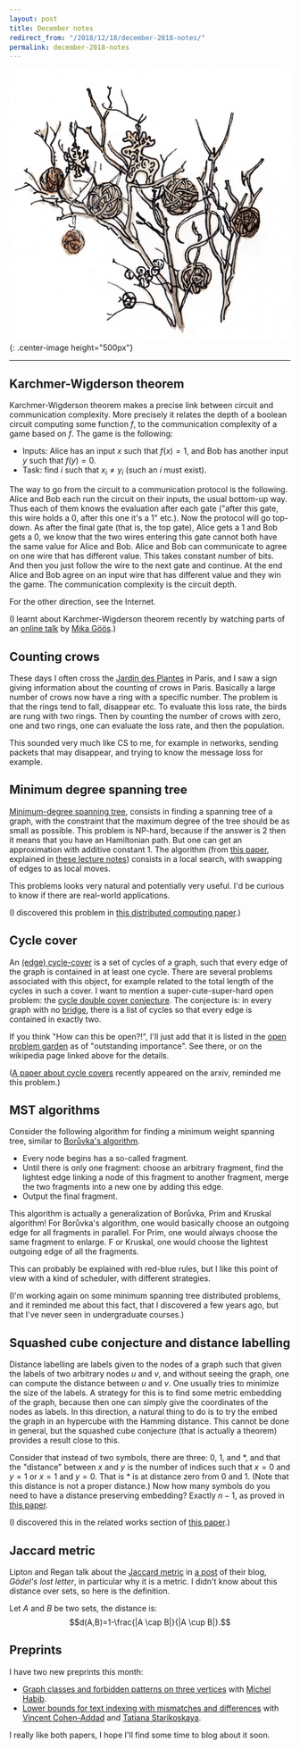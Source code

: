```yaml
---
layout: post
title: December notes
redirect_from: "/2018/12/18/december-2018-notes/"
permalink: december-2018-notes
---
```


![](assets/arbre.png){: .center-image height="500px"}

---

## Karchmer-Wigderson theorem 

Karchmer-Wigderson theorem makes a precise link between circuit and 
communication complexity. More precisely it 
 relates the depth of a boolean
circuit computing some function $f$, to the communication complexity of a game 
based on $f$. The game is the following: 

* Inputs: Alice has an input $x$ such that $f(x)=1$, 
and Bob has another input $y$ such that $f(y)=0$.
* Task: find $i$ such that $x_i \neq y_i$ (such an $i$ must exist). 

The way to go from the circuit to a communication protocol is the following. 
Alice and Bob each run the circuit on their inputs, the usual bottom-up way. 
Thus each of them knows the 
evaluation after each gate ("after this gate, this wire holds a 0, after this 
one it's a 1" etc.). Now the protocol will go top-down.
As after the final gate (that is, the top gate), 
Alice gets a 1 and Bob gets a 0, we know that the two wires 
entering this gate cannot both have the same value for Alice and Bob. 
Alice and Bob can communicate to agree on one wire that has different value. 
This takes constant number of bits. And then you just follow the wire to the 
next gate and continue. At the end Alice and Bob agree on an input wire that has different 
value and they win the game. The communication complexity is the circuit depth. 

For the other direction, see the Internet. 

(I learnt about Karchmer-Wigderson theorem recently by watching parts of an 
[online talk](https://www.youtube.com/watch?v=t1EsRm1dmw0) by 
[Mika Göös](http://www.math.ias.edu/~mika/).) 

## Counting crows

These days I often cross the 
[Jardin des Plantes](https://en.wikipedia.org/wiki/Jardin_des_plantes)
in Paris, and I saw a sign giving information about the counting of crows in 
Paris. Basically a large number of crows now have a ring with a specific number. 
The problem is that the rings tend to fall, disappear etc. To evaluate this 
loss rate, the birds are rung with two rings. Then 
by counting the number of crows with zero, one and two rings, one can evaluate 
the loss rate, and then the population. 

This sounded very much like CS to me, for example in networks, 
sending packets that may disappear, and trying to know the message loss for 
example.

## Minimum degree spanning tree
[Minimum-degree spanning tree](https://en.wikipedia.org/wiki/Degree-constrained_spanning_tree), 
consists in finding a spanning tree of a graph, 
with the constraint that the maximum degree of the tree should be as small as 
possible. This problem is NP-hard, because if the answer is 2 then it means that 
you have an Hamiltonian path. But one can get an approximation with additive 
constant 1.
The algorithm (from 
[this paper](https://doi.org/10.1006%2Fjagm.1994.1042), explained in 
[these lecture notes](http://pages.cs.wisc.edu/~shuchi/courses/880-S07/scribe-notes/lecture08.pdf))
consists in a local search, with swapping of edges to as local moves.

This problems looks very natural and potentially very useful. I'd be curious 
to know if there are real-world applications.  

(I discovered this problem in
[this distributed computing paper](https://doi.org/10.1109/ICDCS.2015.66).)

## Cycle cover
An [(edge) cycle-cover](https://en.wikipedia.org/wiki/Edge_cycle_cover)
is a set of cycles of a graph, such that every edge of the graph 
is contained in at least one cycle. There are several problems associated with 
this object, for example related to the total length of the cycles in such a 
cover. I want to mention a super-cute-super-hard open problem: the 
[cycle double cover conjecture](https://en.wikipedia.org/wiki/Cycle_double_cover). 
The conjecture is: in every graph with no 
[bridge](https://en.wikipedia.org/wiki/Bridge_(graph_theory)), 
there is a list of cycles so that every edge is 
contained in exactly two.  

If you think "How can this be open?!", I'll just add that it is listed in the 
[open problem garden](http://www.openproblemgarden.org/op/cycle_double_cover_conjecture) 
as of "outstanding importance". See there, or on the wikipedia page linked above 
for the details. 

([A paper about cycle covers](https://arxiv.org/abs/1812.04492) recently 
appeared on the arxiv, reminded me this problem.)

## MST algorithms
Consider the following algorithm for finding a minimum weight spanning tree, similar to 
[Borůvka's algorithm](https://en.wikipedia.org/wiki/Bor%C5%AFvka%27s_algorithm). 

* Every node begins has a so-called fragment. 
* Until there is only one fragment: choose an arbitrary fragment, find the 
lightest edge linking a node of 
this fragment to another fragment, merge the two fragments into a new one by 
adding this edge. 
* Output the final fragment.

This algorithm is actually a generalization of Borůvka, Prim and Kruskal algorithm! 
For Borůvka's algorithm, one would basically choose an 
outgoing edge for all fragments in parallel. For Prim, one would always choose 
the same fragment to enlarge. F	or Kruskal, one would choose the lightest 
outgoing edge of all the fragments. 

This can probably be explained with red-blue rules, but I like this point of
view with a kind of scheduler, with different strategies.

(I'm working again on some minimum spanning tree distributed problems, and it 
reminded me about this fact, that I discovered a few years ago, but that I've 
never seen in undergraduate courses.) 

## Squashed cube conjecture and distance labelling
Distance labelling are labels given to the nodes of a graph such that given the 
labels of two arbitrary nodes $u$ and $v$, and without seeing the graph, one can compute 
the distance between $u$ and $v$. One usually tries to minimize the size of 
the labels.
A strategy for this is to find some metric embedding of the graph, because then 
one can 
simply give the coordinates of the nodes as labels. 
In this direction, a natural thing to do is to try the embed the graph in an 
hypercube with the Hamming distance. This cannot be done in general, but the 
squashed cube conjecture (that is actually a theorem) provides a result close to 
this. 

Consider that instead of two symbols, there are three: 0, 1, and *, and 
that the "distance" between $x$ and $y$ is the number of indices such that $x=0$ 
and $y=1$ or $x=1$ and $y=0$. That is * is at distance zero from 0 and 1. 
(Note that this distance is not a proper distance.)
Now how many symbols do you need to have a distance preserving embedding? 
Exactly $n-1$, as proved in [this paper](https://doi.org/10.1007/BF02579350). 


(I discovered this in the related works section of 
[this paper](https://doi.org/10.1007/3-540-44676-1_40).)

## Jaccard metric
Lipton and Regan talk about the 
[Jaccard metric](https://en.wikipedia.org/wiki/Jaccard_index) in 
[a post](https://rjlipton.wordpress.com/2018/12/14/explaining-the-jaccard-metric/)
of their blog, *Gödel's lost letter*, in particular why it is a metric. I didn't 
know about this distance over sets, so here is the definition. 

Let $A$ and $B$ 
be two sets, the distance is:
$$d(A,B)=1-\frac{|A \cap B|}{|A \cup B|}.$$

## Preprints
I have two new preprints this month: 

* [Graph classes and forbidden patterns on three vertices](https://arxiv.org/abs/1812.05913)
with [Michel Habib](https://www.irif.fr/~habib/).
* [Lower bounds for text indexing with mismatches and differences](xxx) with
[Vincent Cohen-Addad](https://www.di.ens.fr/~vcohen/) and 
[Tatiana Starikoskaya](https://starikovskaya.github.io/homepage/).

I really like both papers, I hope I'll find some time to blog about it soon.
